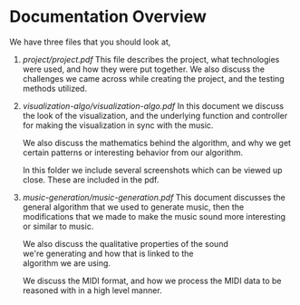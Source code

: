 # Documentation Overview
We have three files that you should look at,   

1. _project/project.pdf_
   This file describes the project, what technologies
   were used, and how they were put together. We also
   discuss the challenges we came across while
   creating the project, and the testing methods utilized.  

2. _visualization-algo/visualization-algo.pdf_
   In this document we discuss the look of the visualization,
   and the underlying function and controller for making
   the visualization in sync with the music.

   We also discuss the mathematics behind the algorithm,
   and why we get certain patterns or interesting behavior
   from our algorithm.

   In this folder we include several screenshots which
   can be viewed up close. These are included in the pdf.   

3. _music-generation/music-generation.pdf_
   This document discusses the general algorithm that
   we used to generate music, then the modifications
   that we made to make the music sound more interesting
   or similar to music.

   We also discuss the qualitative properties of the sound  
   we're generating and how that is linked to the  
   algorithm we are using.  

   We discuss the MIDI format, and how we process the MIDI
   data to be reasoned with in a high level manner. 
